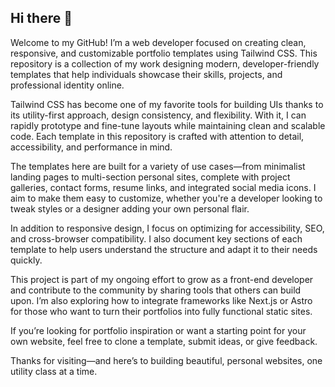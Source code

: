 ## Hi there 👋

Welcome to my GitHub! I’m a web developer focused on creating clean, responsive, and customizable portfolio templates using Tailwind CSS. This repository is a collection of my work designing modern, developer-friendly templates that help individuals showcase their skills, projects, and professional identity online.

Tailwind CSS has become one of my favorite tools for building UIs thanks to its utility-first approach, design consistency, and flexibility. With it, I can rapidly prototype and fine-tune layouts while maintaining clean and scalable code. Each template in this repository is crafted with attention to detail, accessibility, and performance in mind.

The templates here are built for a variety of use cases—from minimalist landing pages to multi-section personal sites, complete with project galleries, contact forms, resume links, and integrated social media icons. I aim to make them easy to customize, whether you're a developer looking to tweak styles or a designer adding your own personal flair.

In addition to responsive design, I focus on optimizing for accessibility, SEO, and cross-browser compatibility. I also document key sections of each template to help users understand the structure and adapt it to their needs quickly.

This project is part of my ongoing effort to grow as a front-end developer and contribute to the community by sharing tools that others can build upon. I’m also exploring how to integrate frameworks like Next.js or Astro for those who want to turn their portfolios into fully functional static sites.

If you’re looking for portfolio inspiration or want a starting point for your own website, feel free to clone a template, submit ideas, or give feedback.

Thanks for visiting—and here’s to building beautiful, personal websites, one utility class at a time.
